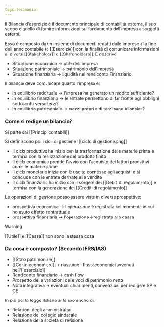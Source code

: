 ```yaml
---
tags:[economia]
---
```

ll Bilancio d’esercizio è il documento principale di contabilità esterna,
il suo scopo è quello di fornire informazioni sull’andamento dell’impresa a soggetti esterni.

Esso è composto da un insieme di documenti redatti dalle imprese alla fine dell'anno contabile (o [[Esercizio]])con la finalità di comunicare informazioni ai diversi [[Stakeholder]] e [[Shareholders]]. E descrive:
- Situazione economica -> utile dell'impresa 
- Situazione patrimoniale -> patrimonio dell'impresa
- Situazione finanziaria -> liquidità nel rendiconto Finanziario

Il bilancio deve comunicare quanto l'impresa è:
- in equilibrio reddituale -> l'impresa ha generato un reddito sufficiente?
- in equilibrio finanziario -> le entrate permettono di far fronte agli obblighi sottoscritti verso terzi?
- in equilibrio patrimoniale -> mezzi propri e di terzi sono bilanciati?

### Come si redige un bilancio?

Si parte dai [[Principi contabili]]

Si definiscono poi i cicli di gestione
![[ciclo di gestione.png]]

- Il ciclo produttivo ha inizio con la trasformazione delle materie prima e termina con la realizzazione del prodotto finito
- Il ciclo economico prende l'avvio con l'acquisto dei fattori produttivi come le materie prime
- Il ciclo monetario inizia con le uscite connesse agli acquisti e si conclude con le entrate derivate alle vendite
- Il ciclo finanziario ha inizio con il sorgere dei [[Debiti di regolamento]] e termina con la generazione dei [[Crediti di regolamento]]

Le operazioni di gestione posso essere viste in diverse prospettive:
- prospettiva economica -> l'operazione è registrata nel momento in cui ho avuto effetto contrattuale
- prospettiva finanziaria -> l'operazione è registrata alla cassa

>[!warning]
>[[Utile]] e [[Cassa]] non sono la stessa cosa

### Da cosa è composto? (Secondo IFRS/IAS)

- [[Stato patrimoniale]]
- [[Conto economico]] -> riassume i flussi economici avvenuti nell'[[esercizio]]
- Rendiconto finanziario -> cash flow
- Prospetto delle variazioni delle voci di patrimonio netto
- Nota integrativa -> eventuali chiarimenti, convenzioni per redigere SP e CE

In più per la legge italiana si fa uso anche di:

- Relazioni degli amministratori
- Relazione del collegio sindacale
- Relazione della società di revisione